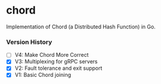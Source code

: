# chord

Implementation of Chord (a Distributed Hash Function) in Go.

### Version History
- [ ] V4: Make Chord More Correct
- [X] V3: Multiplexing for gRPC servers
- [X] V2: Fault tolerance and exit support
- [X] V1: Basic Chord joining
